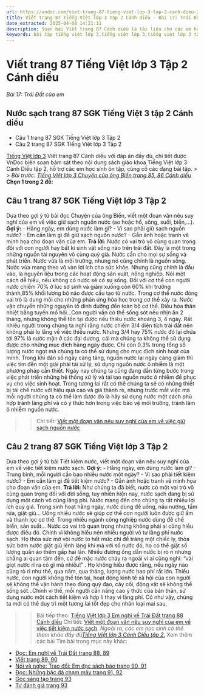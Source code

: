 ```yaml
---
url: https://vndoc.com/viet-trang-87-tieng-viet-lop-3-tap-2-canh-dieu-291092
title: Viết trang 87 Tiếng Việt lớp 3 Tập 2 Cánh diều - Bài 17: Trái Đất của em - VnDoc.com
date_extracted: 2025-04-08 14:21:11
description: Soạn bài Viết trang 87 Cánh diều là tài liệu cho các em học sinh tham khảo, củng cố kiến thức Tiếng Việt 3 Cánh Diều tập 2. Mời các em cùng tham khảo.
keywords: bài tập tiếng việt lớp 3,tiếng việt lớp 3,tiếng việt lớp 3 tập 2,bài tập tiếng việt lớp 3 tập 2,tiếng việt 3 tập 2,tiếng việt lớp 3 cánh diều,tiếng việt 3 cánh diều,tiếng việt lớp 3 tập 2 cánh diều,tiếng việt lớp 3 cd,tiếng việt 3 cánh diều tập 2,Viết trang 87,soạn bài Viết trang 87,soạn bài Viết trang 87 cánh diều
---
```


# Viết trang 87 Tiếng Việt lớp 3 Tập 2 Cánh diều
 _Bài 17: Trái Đất của em_
## Nước sạch trang 87 SGK Tiếng Việt 3 tập 2 Cánh diều
  * Câu 1 trang 87 SGK Tiếng Việt lớp 3 Tập 2
  * Câu 2 trang 87 SGK Tiếng Việt lớp 3 Tập 2

[Tiếng Việt lớp 3](<https://vndoc.com/tieng-viet-lop-3-cd-tap2>) Viết trang 87 Cánh diều với đáp án đầy đủ, chi tiết được VnDoc biên soạn bám sát theo nội dung sách giáo khoa Tiếng Việt lớp 3 Cánh Diều tập 2, hỗ trợ các em học sinh ôn tập, củng cố các dạng bài tập.
_> > Bài trước: [Tiếng Việt lớp 3 Chuyện của ông Biển trang 85, 86 Cánh diều](<https://vndoc.com/tieng-viet-lop-3-chuyen-cua-ong-bien-canh-dieu-291090>)_
**Chọn 1 trong 2 đề:**
## Câu 1 trang 87 SGK Tiếng Việt lớp 3 Tập 2
Dựa theo gợi ý từ bài đọc Chuyện của ông Biển, viết một đoạn văn nêu suy nghĩ của em về việc giữ sạch nguồn nước \(ao hoặc hồ, sông, suối, biển,…\).
**Gợi ý:**
\- Hằng ngày, em dùng nước làm gì?
\- Vì sao phải giữ sạch nguồn nước?
\- Em cần làm gì để giữ sạch nguồn nước?
\- Gắn ảnh hoặc tranh vẽ minh họa cho đoạn văn của em.
**Trả lời:**
Nước có vai trò vô cùng quan trọng đối với con người hay bất kì sinh vật sống nào trên trái đất. Đây là một trong những nguồn tài nguyên vô cùng quý giá. Nước cần cho mọi sự sống và phát triển. Nước vừa là môi trường, nhưng nó cũng chính là nguồn sống. Nước vừa mang theo vô vàn lợi ích cho sức khỏe. Nhưng cũng chính là đầu vào, là nguyên liệu trong các hoạt động sản xuất, nông nghiệp. Nói một cách dễ hiểu, nếu không có nước sẽ có sự sống. Đối với cơ thể con người nước chiếm 70% ở lúc sơ sinh và giảm xuống còn 60% khi trưởng thành,85% khối lượng bộ não được cấu tạo từ nước. Trong cơ thể nước đóng vai trò là dung môi cho những phản ứng hóa học trong cơ thể xảy ra. Nước vận chuyển những nguyên tố dinh dưỡng đến toàn bộ cơ thể. Điều hòa thân nhiệt bằng tuyến mồ hôi…Con người vẫn có thể sống sót nếu nhịn ăn 2 tháng, nhưng không thể tồn tại được nếu thiếu nước khoảng 3, 4 ngày. Rất nhiều người trong chúng ta nghĩ rằng nước chiếm 3/4 diện tích trái đất nên không phải lo lắng về việc thiếu nước. Nhưng 3/4 hay 75% nước đó lại chứa tới 97% là nước mặn ở các đại dương, cái mà chúng ta không thể sử dụng được cho những mục đích hàng ngày được. Chỉ còn 0.3% trong tổng số lượng nước ngọt mà chúng ta có thể sử dụng cho mục đích sinh hoạt của mình. Trong khi dân số ngày càng tăng, nguồn nước lại ngày càng giảm thì việc tìm đến một giải phải tái xử lý, sử dụng nguồn nước ô nhiễm là một phương pháp cần thiết. Ngày nay chúng ta cũng đang dần từng bước trong việc phát triển những hệ thống xử lý và tái tạo nguồn nước ô nhiễm để phục vụ cho việc sinh hoạt. Trong tương lai rất có thể chúng ta sẽ có những thiết bị tái chế nước với hiệu quả cao và giá thành rẻ, nhưng trước mắt việc mà mỗi người chúng ta có thể làm được đó là hãy sử dụng nước một cách phù hợp tránh lãng phí và có ý thức hơn trong việc bảo vệ môi trường, tránh làm ô nhiễm nguồn nước.
>> Chi tiết: [Viết một đoạn văn nêu suy nghĩ của em về việc giữ sạch nguồn nước](<https://vndoc.com/viet-mot-doan-van-neu-suy-nghi-cua-em-ve-viec-giu-sach-nguon-nuoc-282198>)
## Câu 2 trang 87 SGK Tiếng Việt lớp 3 Tập 2
Dựa theo gợi ý từ bài Tiết kiệm nước, viết một đoạn văn nêu suy nghĩ của em về việc tiết kiệm nước sạch.
**Gợi ý:**
\- Hằng ngày, em dùng nước làm gì?
\- Trung bình, mỗi người cần bao nhiều nước một ngày?
\- Vì sao phải tiết kiệm nước?
\- Em cần làm gì để tiết kiệm nước?
\- Gắn ảnh hoặc tranh vẽ minh họa cho đoạn văn của em.
**Trả lời:**
Như chúng ta đã biết, nước có một vai trò vô cùng quan trọng đối với đời sống, tuy nhiên hiện nay, nước sạch đang bị sử dụng một cách vô cùng lãng phí. Nước mang đến cho chúng ta rất nhiều lợi ích quý giá. Trong sinh hoạt hằng ngày, nước dùng để uống, nấu nướng, tắm rửa, giặt giũ… Uống nhiều nước sẽ giúp cơ thể con người luôn được giữ ẩm và thanh lọc cơ thể. Trong nhiều ngành công nghiệp nước dùng để chế biến, sản xuất… Nước có vai trò quan trọng nhưng không phải ai cũng hiểu được điều đó. Chính vì không hiểu nên nhiều người vô tư lãng phí nước sạch. Họ thỏa sức mở vòi nước to hết mức chỉ để tráng một chiếc ly, thỏa sức bơm nước giặt giũ lênh láng khi mà với số nước đó, họ có thể giặt số lượng quần áo thêm gấp hai lần. Nhiều đường ống dẫn nước bị rò rỉ nhưng chẳng ai quan tâm đến, cứ để mặc nước chảy ra ngoài vì ai cũng nghĩ: “vài giọt nước rỉ ra có gì mà nhiều\!” . Họ không hiểu được rằng, nếu ngày nào cũng rò rỉ như thế, qua năm, qua tháng, lượng nước hao phí rất lớn. Thiếu nước, con người không thể tồn tại, hoạt động kinh tế xã hội của con người sẽ không thể vận hành theo đúng quỹ đạo, cây cối, động vật sẽ không thể sống sót…Chính vì thế, mỗi người cần nâng cao ý thức của bản thân, sử dụng nước một cách tiết kiệm và hợp lí thay vì lãng phí. Có như vậy, chúng ta mới có thể duy trì một tương lai tốt đẹp cho nhân loại mai sau.
>> Bài tiếp theo: [Tiếng Việt lớp 3 Em nghĩ về Trái Đất trang 88 Cánh diều](<https://vndoc.com/tieng-viet-lop-3-em-nghi-ve-trai-dat-trang-88-canh-dieu-291098>)
>> Chi tiết: [Viết một đoạn văn nêu suy nghĩ của em về việc tiết kiệm nước sạch](<https://vndoc.com/viet-mot-doan-van-neu-suy-nghi-cua-em-ve-viec-tiet-kiem-nuoc-sach-282201>).
_Ngoài ra, các em học sinh có thể tham khảo đầy đủ[Tiếng Việt lớp 3 Cánh Diều tập 2.](<https://vndoc.com/tieng-viet-lop-3-cd-tap2>)_
Xem thêm các bài Tìm bài trong mục này khác:
  * [Đọc: Em nghĩ về Trái Đất trang 88, 89](</tieng-viet-lop-3-em-nghi-ve-trai-dat-trang-88-canh-dieu-291098>)
  * [Viết trang 89, 90](</tieng-viet-lop-3-nho-viet-mot-mai-nha-chung-trang-89-canh-dieu-291128>)
  * [Nói và nghe: Trao đổi: Em đọc sách báo trang 90, 91](</tieng-viet-lop-3-tap-2-em-doc-sach-bao-trang-90-91-canh-dieu-291131>)
  * [Đọc: Những bậc đá chạm mây trang 91, 92](</tieng-viet-lop-3-nhung-bac-da-cham-may-trang-91-canh-dieu-291133>)
  * [Góc sáng tạo trang 93](</tieng-viet-lop-3-tap-2-goc-sang-tao-trang-93-canh-dieu-291136>)
  * [Tự đánh giá trang 93](</tu-danh-gia-trang-93-tieng-viet-lop-3-tap-2-canh-dieu-291139>)

